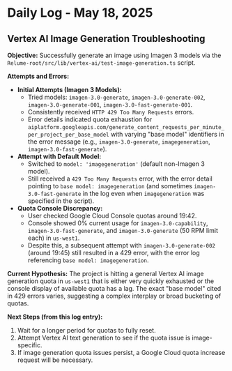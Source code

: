 # Daily Log - May 18, 2025

## Vertex AI Image Generation Troubleshooting

**Objective:** Successfully generate an image using Imagen 3 models via the `Relume-root/src/lib/vertex-ai/test-image-generation.ts` script.

**Attempts and Errors:**

*   **Initial Attempts (Imagen 3 Models):**
    *   Tried models: `imagen-3.0-generate`, `imagen-3.0-generate-002`, `imagen-3.0-generate-001`, `imagen-3.0-fast-generate-001`.
    *   Consistently received `HTTP 429 Too Many Requests` errors.
    *   Error details indicated quota exhaustion for `aiplatform.googleapis.com/generate_content_requests_per_minute_per_project_per_base_model` with varying "base model" identifiers in the error message (e.g., `imagen-3.0-generate`, `imagegeneration`, `imagen-3.0-fast-generate`).
*   **Attempt with Default Model:**
    *   Switched to `model: 'imagegeneration'` (default non-Imagen 3 model).
    *   Still received a `429 Too Many Requests` error, with the error detail pointing to `base model: imagegeneration` (and sometimes `imagen-3.0-fast-generate` in the log even when `imagegeneration` was specified in the script).
*   **Quota Console Discrepancy:**
    *   User checked Google Cloud Console quotas around 19:42.
    *   Console showed 0% current usage for `imagen-3.0-capability`, `imagen-3.0-fast-generate`, and `imagen-3.0-generate` (50 RPM limit each) in `us-west1`.
    *   Despite this, a subsequent attempt with `imagen-3.0-generate-002` (around 19:45) still resulted in a 429 error, with the error log referencing `base model: imagegeneration`.

**Current Hypothesis:**
The project is hitting a general Vertex AI image generation quota in `us-west1` that is either very quickly exhausted or the console display of available quota has a lag. The exact "base model" cited in 429 errors varies, suggesting a complex interplay or broad bucketing of quotas.

**Next Steps (from this log entry):**
1.  Wait for a longer period for quotas to fully reset.
2.  Attempt Vertex AI text generation to see if the quota issue is image-specific.
3.  If image generation quota issues persist, a Google Cloud quota increase request will be necessary.
